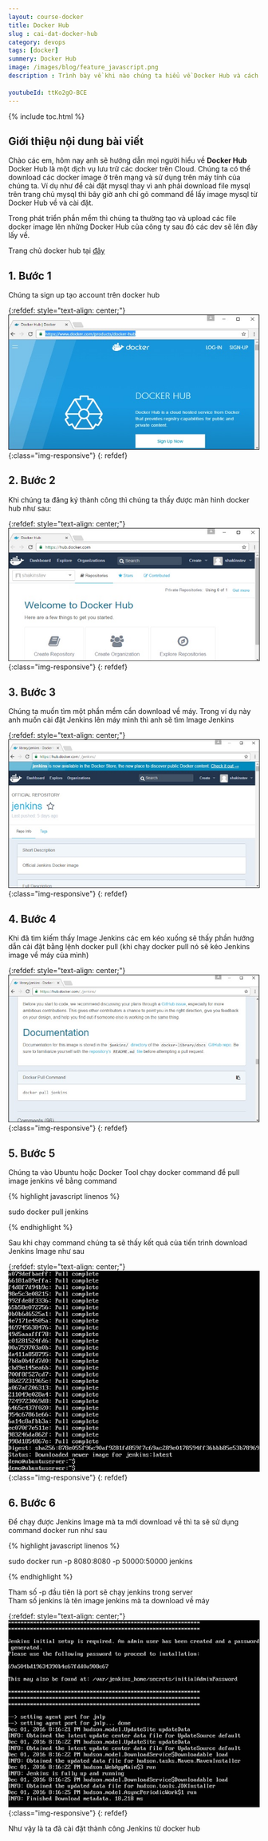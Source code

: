 ```yaml
---
layout: course-docker
title: Docker Hub
slug : cai-dat-docker-hub
category: devops
tags: [docker]
summery: Docker Hub
image: /images/blog/feature_javascript.png
description : Trình bày về khi nào chúng ta hiểu về Docker Hub và cách cài đặt Docker Hub .

youtubeId: ttKo2gO-BCE
---
```


{% include toc.html %}

## **Giới thiệu nội dung bài viết**

Chào các em, hôm nay anh sẽ hướng dẫn mọi người hiểu về <b> Docker Hub </b> 
Docker Hub là một dịch vụ lưu trữ các docker trên Cloud. Chúng ta có thể download các docker image ở trên mạng và sử dụng trên máy tính của chúng ta. Ví dụ như để cài đặt mysql thay vì anh phải download file mysql trên trang chủ mysql thì bây giờ anh chỉ gõ command để lấy image mysql từ Docker Hub về và cài đặt.

Trong phát triển phần mềm thì chúng ta thường tạo và upload các file docker image lên những Docker Hub của công ty sau đó các dev sẽ lên đây lấy về.

Trang chủ docker hub tại [đây](https://www.docker.com/products)


## **1. Bước 1**

Chúng ta sign up tạo account trên docker hub

{:refdef: style="text-align: center;"}
![reactjs ](/images/post/docker/docker_hub_singup.jpeg){:class="img-responsive"}
{: refdef}

## **2. Bước 2**

Khi chúng ta đăng ký thành công thì chúng ta thấy được màn hình docker hub như sau:

{:refdef: style="text-align: center;"}
![reactjs ](/images/post/docker/logged_into_docker_hub.jpeg){:class="img-responsive"}
{: refdef}

## **3. Bước 3**

Chúng ta muốn tìm một phần mềm cần download về máy. Trong ví dụ này anh muốn cài đặt Jenkins lên máy mình thì anh sẽ tìm Image Jenkins 

{:refdef: style="text-align: center;"}
![reactjs ](/images/post/docker/jenkins_image.jpeg){:class="img-responsive"}
{: refdef}

## **4. Bước 4**

Khi đã tìm kiếm thấy Image Jenkins các em kéo xuống sẽ thấy phần hướng dẫn cài đặt bằng lệnh docker pull (khi chạy docker pull nó sẽ kéo Jenkins image về máy của mình)

{:refdef: style="text-align: center;"}
![reactjs ](/images/post/docker/pull_command.jpeg){:class="img-responsive"}
{: refdef}


## **5. Bước 5**

Chúng ta vào Ubuntu hoặc Docker Tool chạy docker command để pull image jenkins về bằng command

{% highlight javascript  linenos %}

sudo docker pull jenkins 

{% endhighlight %}

Sau khi chạy command chúng ta sẽ thấy kết quả của tiến trình download Jenkins Image như sau

{:refdef: style="text-align: center;"}
![reactjs ](/images/post/docker/ubuntu_server.jpeg){:class="img-responsive"}
{: refdef}

## **6. Bước 6**

Để chạy được Jenkins Image mà ta mới download về thì ta sẽ sử dụng command docker run như sau

{% highlight javascript  linenos %}

sudo docker run -p 8080:8080 -p 50000:50000 jenkins 

{% endhighlight %}

Tham số -p đầu tiên là port sẽ chạy jenkins trong server <br>
Tham số jenkins là tên image jenkins mà ta download về máy <br>


{:refdef: style="text-align: center;"}
![reactjs ](/images/post/docker/sudo_command.jpeg){:class="img-responsive"}
{: refdef}

Như vậy là ta đã cài đặt thành công Jenkins từ docker hub 













